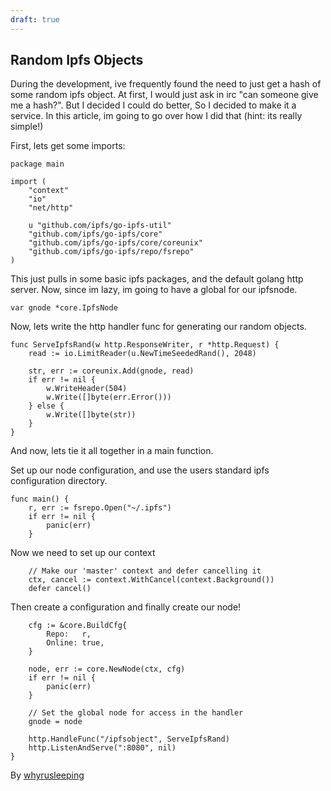 ```yaml
---
draft: true
---
```


## Random Ipfs Objects
During the development, ive frequently found the need to just get a hash of some random ipfs object. At first, I would just ask in irc "can someone give me a hash?". But I decided I could do better, So I decided to make it a service. In this article, im going to go over how I did that (hint: its really simple!)

First, lets get some imports:
```
package main

import (
    "context"
    "io"
    "net/http"

    u "github.com/ipfs/go-ipfs-util"
    "github.com/ipfs/go-ipfs/core"
    "github.com/ipfs/go-ipfs/core/coreunix"
    "github.com/ipfs/go-ipfs/repo/fsrepo"
)
```

This just pulls in some basic ipfs packages, and the default golang http server. Now, since im lazy, im going to have a global for our ipfsnode.

```
var gnode *core.IpfsNode
```

Now, lets write the http handler func for generating our random objects.

```
func ServeIpfsRand(w http.ResponseWriter, r *http.Request) {
    read := io.LimitReader(u.NewTimeSeededRand(), 2048)

    str, err := coreunix.Add(gnode, read)
    if err != nil {
        w.WriteHeader(504)
        w.Write([]byte(err.Error()))
    } else {
        w.Write([]byte(str))
    }
}
```

And now, lets tie it all together in a main function.

Set up our node configuration, and use the users standard ipfs configuration directory.

```
func main() {
    r, err := fsrepo.Open("~/.ipfs")
    if err != nil {
        panic(err)
    }
```

Now we need to set up our context

```
    // Make our 'master' context and defer cancelling it
    ctx, cancel := context.WithCancel(context.Background())
    defer cancel()
```

Then create a configuration and finally create our node!

```
    cfg := &core.BuildCfg{
        Repo:   r,
        Online: true,
    }

    node, err := core.NewNode(ctx, cfg)
    if err != nil {
        panic(err)
    }

    // Set the global node for access in the handler
    gnode = node

    http.HandleFunc("/ipfsobject", ServeIpfsRand)
    http.ListenAndServe(":8080", nil)
}
```

By [whyrusleeping](http://github.com/whyrusleeping)
